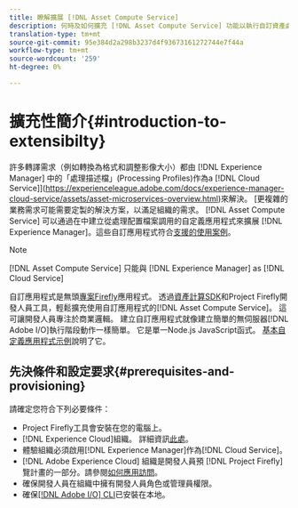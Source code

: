 ```yaml
---
title: 瞭解擴展 [!DNL Asset Compute Service]
description: 何時及如何擴充 [!DNL Asset Compute Service] 功能以執行自訂資產處理。
translation-type: tm+mt
source-git-commit: 95e384d2a298b3237d4f93673161272744e7f44a
workflow-type: tm+mt
source-wordcount: '259'
ht-degree: 0%

---
```



# 擴充性簡介{#introduction-to-extensibilty}

許多轉譯需求（例如轉換為格式和調整影像大小）都由 [!DNL Experience Manager] 中的「處理描述檔」(Processing Profiles)作為a [!DNL Cloud Service]](https://experienceleague.adobe.com/docs/experience-manager-cloud-service/assets/asset-microservices-overview.html)來解決。 [更複雜的業務需求可能需要定製的解決方案，以滿足組織的需求。 [!DNL Asset Compute Service] 可以通過在中建立從處理配置檔案調用的自定義應用程式來擴展 [!DNL Experience Manager]。這些自訂應用程式符合[支援的使用案例](https://experienceleague.adobe.com/docs/experience-manager-cloud-service/assets/manage/asset-microservices-configure-and-use.html)。

>[!NOTE]
>
>[!DNL Asset Compute Service] 只能與 [!DNL Experience Manager] as  [!DNL Cloud Service]

自訂應用程式是無頭[專案Firefly](https://github.com/AdobeDocs/project-firefly)應用程式。 透過[資產計算SDK](https://github.com/adobe/asset-compute-sdk)和Project Firefly開發人員工具，輕鬆擴充使用自訂應用程式的[!DNL Asset Compute Service]。 這可讓開發人員專注於商業邏輯。 建立自訂應用程式就像建立簡單的無伺服器[!DNL Adobe I/O]執行階段動作一樣簡單。 它是單一Node.js JavaScript函式。 [基本自定義應用程式示例](https://github.com/adobe/asset-compute-example-workers/blob/master/projects/worker-basic/worker-basic.js)說明了它。

## 先決條件和設定要求{#prerequisites-and-provisioning}

請確定您符合下列必要條件：

* Project Firefly工具會安裝在您的電腦上。
* [!DNL Experience Cloud]組織。 詳細資訊[此處](https://github.com/AdobeDocs/project-firefly/blob/master/getting_started/setup.md#acquire-access-and-credentials)。
* 體驗組織必須啟用[!DNL Experience Manager]作為[!DNL Cloud Service]。
* [!DNL Adobe Experience Cloud] 組織是開發人員預 [!DNL Project Firefly] 覽計畫的一部分。請參閱[如何應用訪問](https://github.com/AdobeDocs/project-firefly/blob/master/overview/getting_access.md)。
* 確保開發人員在組織中擁有開發人員角色或管理員權限。
* 確保[[!DNL Adobe I/O] CLI](https://github.com/adobe/aio-cli)已安裝在本地。

<!-- TBD for later:

* What all accesses and licenses are required?
* What all permissions are required to create, debug, and deploy custom applications?
* How do developers get access and provision the required apps?
* What is repository management?
* Anything on security and data transfer?
* What about handling personal or sensitive information?
* Custom application SLA is dependent on SLAs of various services it depends on.
* Document how the devs can get to know the KPIs of their custom applications. The KPIs are dependent on the performance at Adobe's side, amongst other things.
-->
